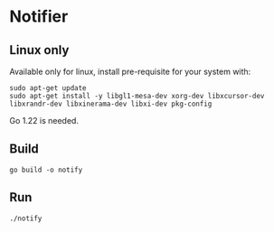 # Notifier
## Linux only
Available only for linux, install pre-requisite for your system with: 
```shell
sudo apt-get update
sudo apt-get install -y libgl1-mesa-dev xorg-dev libxcursor-dev libxrandr-dev libxinerama-dev libxi-dev pkg-config
```
Go 1.22 is needed.
## Build
`go build -o notify`
## Run
`./notify`